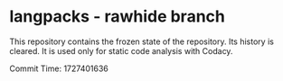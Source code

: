 # langpacks - rawhide branch

This repository contains the frozen state of the repository.
Its history is cleared. It is used only for static code
analysis with Codacy.

Commit Time: 1727401636